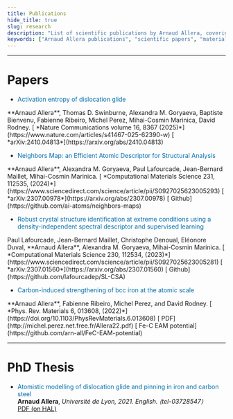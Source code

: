 ```yaml
---
title: Publications
hide_title: true
slug: research
description: "List of scientific publications by Arnaud Allera, covering topics in materials science, atomistic simulation, dislocations physics, and machine learning for materials."
keywords: ["Arnaud Allera publications", "scientific papers", "materials science research", "atomic simulations", "dislocation glide", "machine learning in materials", "computational materials science", "PhD thesis", "physical review materials", "computational materials science", "arxiv"]
---
```


----
# Papers
- <sm><span style="color: #006daa;">Activation entropy of dislocation glide</span>  
</sm>
<sm>
**Arnaud Allera**, Thomas D. Swinburne, Alexandra M. Goryaeva, Baptiste Bienvenu, Fabienne Ribeiro, Michel Perez, Mihai-Cosmin Marinica, David Rodney.     
</sm>
<sm>
[<i class="ai ai-springer ai"></i> *Nature Communications volume 16, 8367 (2025)*](https://www.nature.com/articles/s41467-025-62390-w)
[<i class="ai ai-arxiv ai"></i> *arXiv:2410.04813*](https://arxiv.org/abs/2410.04813)
</sm>

- <sm><span style="color: #006daa;">Neighbors Map: an Efficient Atomic Descriptor for Structural Analysis</span>  
</sm>
<sm>
**Arnaud Allera**, Alexandra M. Goryaeva, Paul Lafourcade, Jean-Bernard Maillet, Mihai-Cosmin Marinica.     
</sm>
<sm>
[<i class="ai ai-elsevier-square ai"></i> *Computational Materials Science 231, 112535, (2024)*](https://www.sciencedirect.com/science/article/pii/S0927025623005293)  
[<i class="ai ai-arxiv ai"></i> *arXiv:2307.00978*](https://arxiv.org/abs/2307.00978)  
[<i class="fab fa-github"></i> Github](https://github.com/ai-atoms/neighbors-maps)
</sm>



- <sm><span style="color: #006daa;">Robust crystal structure identification at extreme conditions using a density-independent spectral descriptor and supervised learning</span>   
</sm>
<sm>
Paul Lafourcade, Jean-Bernard Maillet, Christophe Denoual, Eléonore Duval, **Arnaud Allera**, Alexandra M. Goryaeva, Mihai-Cosmin Marinica. 
</sm>
<sm>
[<i class="ai ai-elsevier-square ai"></i> *Computational Materials Science 230, 112534, (2023)*](https://www.sciencedirect.com/science/article/pii/S0927025623005281)  
[<i class="ai ai-arxiv ai"></i> *arXiv:2307.01560*](https://arxiv.org/abs/2307.01560)  
[<i class="fab fa-github"></i> Github](https://github.com/lafourcadep/SL-CSA)
</sm>



- <sm><span style="color: #006daa;">Carbon-induced strengthening of bcc iron at the atomic scale</span>        
</sm>
<sm>
**Arnaud Allera**, Fabienne Ribeiro, Michel Perez, and David Rodney.
</sm>
<sm>
[<i class="fa-solid fa-link"></i> *Phys. Rev. Materials 6, 013608, (2022)*](https://doi.org/10.1103/PhysRevMaterials.6.013608)  
[<i class="fa-solid fa-file-pdf"></i> PDF](http://michel.perez.net.free.fr/Allera22.pdf)  
[<i class="fa-brands fa-github fa"></i>  Fe-C EAM potential](https://github.com/arn-all/FeC-EAM-potential) 
</sm>


----


# PhD Thesis

- <span style="color: #006daa;">Atomistic modelling of dislocation glide and pinning in iron and carbon steel</span>  
<sm>**Arnaud Allera**, *Université de Lyon, 2021. English. ⟨tel-03728547⟩*   
[</sm>
<sm><i class="ai ai-hal ai"></i> PDF (on HAL)](https://theses.hal.science/tel-03728547)
</sm>

 
